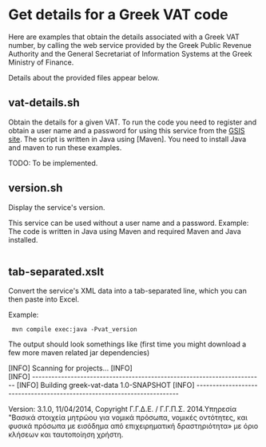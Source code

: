 # Get details for a Greek VAT code

Here are examples that obtain the details associated with
a Greek VAT number, by calling the web service provided by the Greek
Public Revenue Authority and the General Secretariat of Information
Systems at the Greek Ministry of Finance.

Details about the provided files appear below.

## vat-details.sh
Obtain the details for a given VAT.
To run the code you need to register and
obtain a user name and a password for
using this service from the
[GSIS site](https://www1.gsis.gr/webtax/wspublicreg).
The script is written in Java using [Maven]. You need to install Java and maven to run these examples.

TODO: To be implemented.

## version.sh
Display the service's version.

This service can be used without a user name and a password. Example:
The code is written in Java using Maven and required Maven and Java installed.

```

```

## tab-separated.xslt
Convert the service's XML data into a tab-separated line, which you
can then paste into Excel.

Example:
```
 mvn compile exec:java -Pvat_version
 ```
 
 The output should look somethings like (first time you might download a few more maven related jar dependencies)
 
 [INFO] Scanning for projects...
 [INFO]                                                                         
 [INFO] ------------------------------------------------------------------------
 [INFO] Building greek-vat-data 1.0-SNAPSHOT
 [INFO] ------------------------------------------------------------------------

Version: 3.1.0, 11/04/2014, Copyright Γ.Γ.Δ.Ε. / Γ.Γ.Π.Σ. 2014.Υπηρεσία "Βασικά στοιχεία μητρώου για νομικά πρόσωπα, νομικές οντότητες, και φυσικά πρόσωπα με εισόδημα από επιχειρηματική δραστηριότητα» με όριο κλήσεων και ταυτοποίηση χρήστη. 
```

